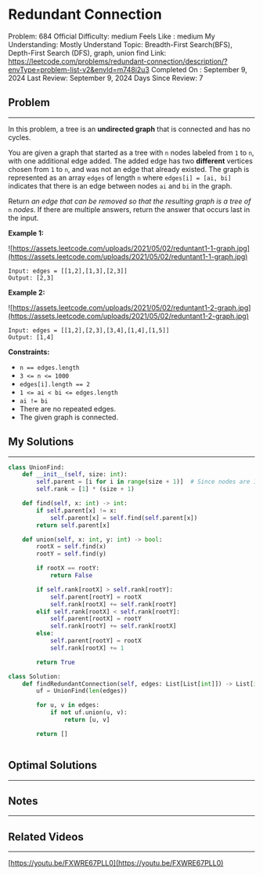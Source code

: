 # Redundant Connection

Problem: 684
Official Difficulty: medium
Feels Like : medium
My Understanding: Mostly Understand
Topic: Breadth-First Search(BFS), Depth-First Search (DFS), graph, union find
Link: https://leetcode.com/problems/redundant-connection/description/?envType=problem-list-v2&envId=m748i2u3
Completed On : September 9, 2024
Last Review: September 9, 2024
Days Since Review: 7

## Problem

---

In this problem, a tree is an **undirected graph** that is connected and has no cycles.

You are given a graph that started as a tree with `n` nodes labeled from `1` to `n`, with one additional edge added. The added edge has two **different** vertices chosen from `1` to `n`, and was not an edge that already existed. The graph is represented as an array `edges` of length `n` where `edges[i] = [ai, bi]` indicates that there is an edge between nodes `ai` and `bi` in the graph.

Return *an edge that can be removed so that the resulting graph is a tree of* `n` *nodes*. If there are multiple answers, return the answer that occurs last in the input.

**Example 1:**

![https://assets.leetcode.com/uploads/2021/05/02/reduntant1-1-graph.jpg](https://assets.leetcode.com/uploads/2021/05/02/reduntant1-1-graph.jpg)

```
Input: edges = [[1,2],[1,3],[2,3]]
Output: [2,3]

```

**Example 2:**

![https://assets.leetcode.com/uploads/2021/05/02/reduntant1-2-graph.jpg](https://assets.leetcode.com/uploads/2021/05/02/reduntant1-2-graph.jpg)

```
Input: edges = [[1,2],[2,3],[3,4],[1,4],[1,5]]
Output: [1,4]

```

**Constraints:**

- `n == edges.length`
- `3 <= n <= 1000`
- `edges[i].length == 2`
- `1 <= ai < bi <= edges.length`
- `ai != bi`
- There are no repeated edges.
- The given graph is connected.

## My Solutions

---

```python
class UnionFind:
    def __init__(self, size: int):
        self.parent = [i for i in range(size + 1)]  # Since nodes are 1-indexed
        self.rank = [1] * (size + 1)

    def find(self, x: int) -> int:
        if self.parent[x] != x:
            self.parent[x] = self.find(self.parent[x])
        return self.parent[x]

    def union(self, x: int, y: int) -> bool:
        rootX = self.find(x)
        rootY = self.find(y)

        if rootX == rootY:
            return False 

        if self.rank[rootX] > self.rank[rootY]:
            self.parent[rootY] = rootX
            self.rank[rootX] += self.rank[rootY]
        elif self.rank[rootX] < self.rank[rootY]:
            self.parent[rootX] = rootY
            self.rank[rootY] += self.rank[rootX]
        else:
            self.parent[rootY] = rootX
            self.rank[rootX] += 1

        return True

class Solution:
    def findRedundantConnection(self, edges: List[List[int]]) -> List[int]:
        uf = UnionFind(len(edges))

        for u, v in edges:
            if not uf.union(u, v):
                return [u, v]

        return []  

```

```python

```

## Optimal Solutions

---

## Notes

---

 

## Related Videos

---

[https://youtu.be/FXWRE67PLL0](https://youtu.be/FXWRE67PLL0)